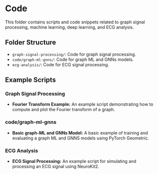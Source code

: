 # Code

This folder contains scripts and code snippets related to graph signal processing, machine learning, deep learning, and ECG analysis.

## Folder Structure

- `graph-signal-processing/`: Code for graph signal processing.
- `code/graph-ml-gnns/`: Code for graph ML and GNNs models.
- `ecg-analysis/`: Code for ECG signal processing.

## Example Scripts

### Graph Signal Processing

- **Fourier Transform Example:** An example script demonstrating how to compute and plot the Fourier transform of a graph.

### code/graph-ml-gnns

- **Basic graph-ML and GNNs Model:** A basic example of training and evaluating a graph ML and GNNS models using PyTorch Geometric.

### ECG Analysis

- **ECG Signal Processing:** An example script for simulating and processing an ECG signal using NeuroKit2.

